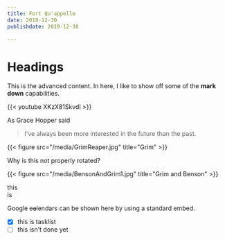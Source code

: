 ```yaml
---
title: Fort Qu'appelle
date: 2019-12-30
publishdate: 2019-12-30

---
```

# Headings
This is the advanced content. In here, I like to show off some of the **mark down** capabilities.


{{< youtube XKzX81SkvdI >}}

As Grace Hopper said

> I've always been more interested in the future than the past.

{{< figure src="/media/GrimReaper.jpg" title="Grim" >}}

Why is this not properly rotated?

{{< figure src="/media/BensonAndGrim1.jpg" title="Grim and Benson" >}}

this \
is  

Google ~~ca~~lendars can be shown here by using a standard embed.

- [x] this is tasklist
- [ ] this isn't done yet
